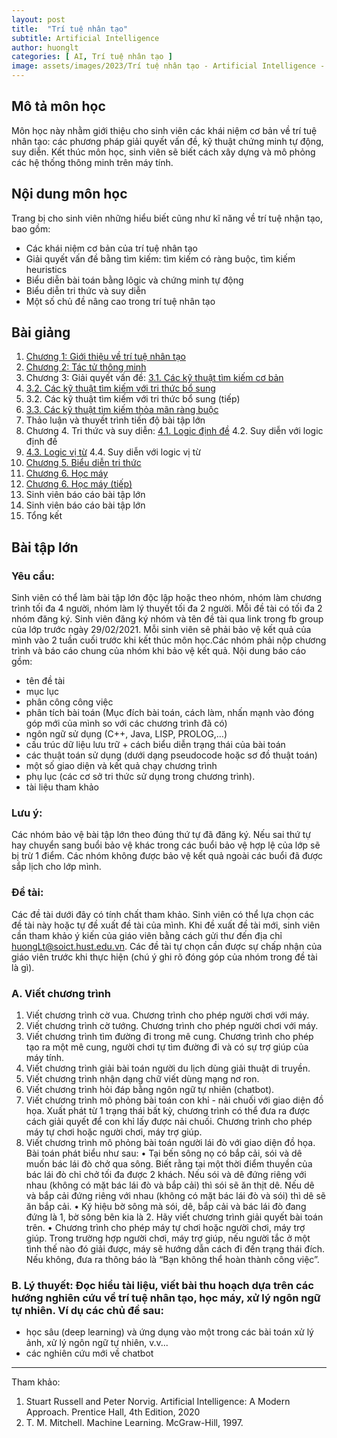 ```yaml
---
layout: post
title:  "Trí tuệ nhân tạo"
subtitle: Artificial Intelligence
author: huonglt
categories: [ AI, Trí tuệ nhân tạo ]
image: assets/images/2023/Trí tuệ nhân tạo - Artificial Intelligence - HuongLT.png
---
```

## Mô tả môn học

Môn học này nhằm giới thiệu cho sinh viên các khái niệm cơ bản về trí tuệ nhân tạo: các phương pháp giải quyết vấn đề, kỹ thuật chứng minh tự động, suy diễn. Kết thúc môn học, sinh viên sẽ biết cách xây dựng và mô phỏng các hệ thống thông minh trên máy tính.

## Nội dung môn học

Trang bị cho sinh viên những hiểu biết cũng như kĩ năng về trí tuệ nhận tạo, bao gồm:
- Các khái niệm cơ bản của trí tuệ nhân tạo
- Giải quyết vấn đề bằng tìm kiếm: tìm kiếm có ràng buộc, tìm kiếm heuristics
- Biểu diễn bài toán bằng lôgic và chứng minh tự động
- Biểu diễn tri thức và suy diễn
- Một số chủ đề nâng cao trong trí tuệ nhân tạo

## Bài giảng

1. [Chương 1: Giới thiệu về trí tuệ nhân tạo](https://users.soict.hust.edu.vn/huonglt/AI/Chuong%201.%20Gioi%20thieu.pdf)
2. [Chương 2: Tác tử thông minh](https://users.soict.hust.edu.vn/huonglt/AI/Chuong%202.%20Tac%20tu.pdf)
3. Chương 3: Giải quyết vấn đề:
[3.1. Các kỹ thuật tìm kiếm cơ bản](https://users.soict.hust.edu.vn/huonglt/AI/Chuong%203.%20Tim%20kiem%20co%20ban.pdf)
4. [3.2. Các kỹ thuật tìm kiếm với tri thức bổ sung](https://users.soict.hust.edu.vn/huonglt/AI/Chuong%203.%20Tim%20kiem%20Heuristic.pdf)
5. 3.2. Các kỹ thuật tìm kiếm với tri thức bổ sung (tiếp)
6. [3.3. Các kỹ thuật tìm kiếm thỏa mãn ràng buộc](https://users.soict.hust.edu.vn/huonglt/AI/Chuong%203.%20Tim%20kiem%20Thoa%20man%20rang%20buoc.pdf)
7. Thảo luận và thuyết trình tiến độ bài tập lớn
8. Chương 4. Tri thức và suy diễn:
[4.1. Logic định đề](https://users.soict.hust.edu.vn/huonglt/AI/Chuong%204.%20Logic%20va%20suy%20dien_1.pdf)
4.2. Suy diễn với logic định đề
9. [4.3. Logic vị từ](https://users.soict.hust.edu.vn/huonglt/AI/Chuong%204.%20Logic%20va%20suy%20dien_2.pdf)
4.4. Suy diễn với logic vị từ
10. [Chương 5. Biểu diễn tri thức](https://users.soict.hust.edu.vn/huonglt/AI/Chuong%205.%20Bieu%20dien%20tri%20thuc.pdf)
11. [Chương 6. Học máy](https://users.soict.hust.edu.vn/huonglt/AI/Chuong%206.%20Hoc%20may%20(1).pdf)
12. [Chương 6. Học máy (tiếp)](https://users.soict.hust.edu.vn/huonglt/AI/Chuong%206.%20Hoc%20may%20(2).pdf)
13. Sinh viên báo cáo bài tập lớn
14. Sinh viên báo cáo bài tập lớn
15. Tổng kết

## Bài tập lớn 

### Yêu cầu:

Sinh viên có thể làm bài tập lớn độc lập hoặc theo nhóm, nhóm làm chương trình tối đa 4 người, nhóm làm lý thuyết tối đa 2 người. Mỗi đề tài có tối đa 2 nhóm đăng ký. Sinh viên đăng ký nhóm và tên đề tài qua link trong fb group của lớp trước ngày 29/02/2021. Mỗi sinh viên sẽ phải bảo vệ kết quả của mình vào 2 tuần cuối trước khi kết thúc môn học.Các nhóm phải nộp chương trình và báo cáo chung của nhóm khi bảo vệ kết quả.
Nội dung báo cáo gồm:
- tên đề tài
- mục lục
- phân công công việc
- phân tích bài toán (Mục đích bài toán, cách làm, nhấn mạnh vào đóng góp mới của mình so với các chương trình đã có)
- ngôn ngữ sử dụng (C++, Java, LISP, PROLOG,…)
- cấu trúc dữ liệu lưu trữ + cách biểu diễn trạng thái của bài toán
- các thuật toán sử dụng (dưới dạng pseudocode hoặc sơ đồ thuật toán)
- một số giao diện và kết quả chạy chương trình
- phụ lục (các cơ sở tri thức sử dụng trong chương trình).
- tài liệu tham khảo

### Lưu ý:

Các nhóm bảo vệ bài tập lớn theo đúng thứ tự đã đăng ký. Nếu sai thứ tự hay chuyển sang buổi bảo vệ khác trong các buổi bảo vệ hợp lệ của lớp sẽ bị trừ 1 điểm. Các nhóm không được bảo vệ kết quả ngoài các buổi đã được sắp lịch cho lớp mình.

### Đề tài:

Các đề tài dưới đây có tính chất tham khảo. Sinh viên có thể lựa chọn các đề tài này hoặc tự đề xuất đề tài của mình. Khi đề xuất đề tài mới, sinh viên cần tham khảo ý kiến của giáo viên bằng cách gửi thư đến địa chỉ huongLt@soict.hust.edu.vn. Các đề tài tự chọn cần được sự chấp nhận của giáo viên trước khi thực hiện (chú ý ghi rõ đóng góp của nhóm trong đề tài là gì).

### A. Viết chương trình
1. Viết chương trình cờ vua. Chương trình cho phép người chơi với máy.
2. Viết chương trình cờ tướng. Chương trình cho phép người chơi với máy.
3. Viết chương trình tìm đường đi trong mê cung. Chương trình cho phép tạo ra một mê cung, người chơi tự tìm đường đi và có sự trợ giúp của máy tính.
4. Viết chương trình giải bài toán người du lịch dùng giải thuật di truyền.
5. Viết chương trình nhận dạng chữ viết dùng mạng nơ ron.
6. Viết chương trình hỏi đáp bằng ngôn ngữ tự nhiên (chatbot).
7. Viết chương trình mô phỏng bài toán con khỉ - nải chuối với giao diện đồ họa. Xuất phát từ 1 trạng thái bất kỳ, chương trình có thể đưa ra được cách giải quyết để con khỉ lấy được nải chuối. Chương trình cho phép máy tự chơi hoặc người chơi, máy trợ giúp.
9. Viết chương trình mô phỏng bài toán người lái đò với giao diện đồ họa. Bài toán phát biểu như sau:
• Tại bến sông nọ có bắp cải, sói và dê muốn bác lái đò chở qua sông. Biết rằng tại một thời điểm thuyền của bác lái đò chỉ chở tối đa được 2 khách. Nếu sói và dê đứng riêng với nhau (không có mặt bác lái đò và bắp cải) thì sói sẽ ăn thịt dê. Nếu dê và bắp cải đứng riêng với nhau (không có mặt bác lái đò và sói) thì dê sẽ ăn bắp cải.
• Ký hiệu bờ sông mà sói, dê, bắp cải và bác lái đò đang đứng là 1, bờ sông bên kia là 2. Hãy viết chương trình giải quyết bài toán trên.
• Chương trình cho phép máy tự chơi hoặc người chơi, máy trợ giúp. Trong trường hợp người chơi, máy trợ giúp, nếu người tắc ở một tình thế nào đó giải được, máy sẽ hướng dẫn cách đi đến trạng thái đích. Nếu không, đưa ra thông báo là “Bạn không thể hoàn thành công việc”.

### B. Lý thuyết: Đọc hiểu tài liệu, viết bài thu hoạch dựa trên các hướng nghiên cứu về trí tuệ nhân tạo, học máy, xử lý ngôn ngữ tự nhiên. Ví dụ các chủ đề sau:
- học sâu (deep learning) và ứng dụng vào một trong các bài toán xử lý ảnh, xử lý ngôn ngữ tự nhiên, v.v...
- các nghiên cứu mới về chatbot


-----
Tham khảo:
1. Stuart Russell and Peter Norvig. Artificial Intelligence: A Modern Approach. Prentice Hall, 4th Edition, 2020
2. T. M. Mitchell. Machine Learning. McGraw-Hill, 1997.